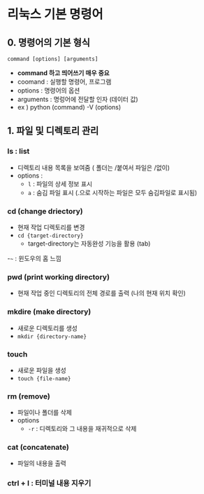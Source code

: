 # 리눅스 기본 명령어

## 0. 명령어의 기본 형식
```
command [options] [arguments]
```
- **command 하고 띄어쓰기 매우 중요**
- coomand : 실행할 명령어, 프로그램
- options : 명령어의 옵션
- arguments : 명렁어에 전달할 인자 (데이터 값)
- ex ) python (command) -V (options)

## 1. 파일 및 디렉토리 관리

### ls : list  
- 디렉토리 내용 목록을 보여줌 ( 폴더는 /붙여서 파일은 /없이)
- options :
    - `l` : 파일의 상세 정보 표시
    - `a` : 숨김 파일 표시 (.으로 시작하는 파일은 모두 숨김파일로 표시됨)

### cd (change driectory)
- 현재 작업 디렉토리를 변경
- `cd {target-directory}`
  - target-directory는 자동완성 기능을 활용 (tab)
 
-`~` : 윈도우의 홈 느낌 

### pwd (print working directory)
- 현재 작업 중인 디렉토리의 전체 경로를 출력 (나의 현재 위치 확인)

### mkdire (make directory)
- 새로운 디렉토리를 생성
- `mkdir {directory-name}` 

### touch 
- 새로운 파일을 생성
- `touch {file-name}`

### rm (remove)
- 파일이나 폴더를 삭제
- options
  - `-r` : 디렉토리와 그 내용을 재귀적으로 삭제 

### cat (concatenate) 
- 파일의 내용을 출력 

### ctrl + l : 터미널 내용 지우기
